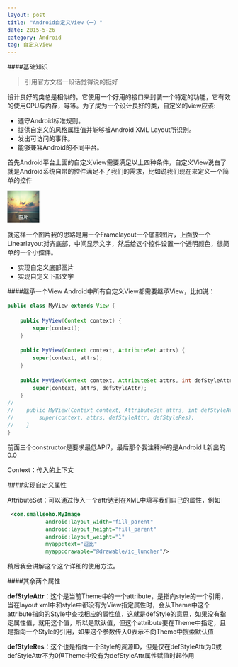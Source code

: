 ```yaml
---
layout: post
title: "Android自定义View（一）"
date: 2015-5-26
category: Android
tag: 自定义View
---
```

####基础知识

> 引用官方文档一段话觉得说的挺好

设计良好的类总是相似的。它使用一个好用的接口来封装一个特定的功能，它有效的使用CPU与内存，等等。为了成为一个设计良好的类，自定义的view应该:

- 遵守Android标准规则。
- 提供自定义的风格属性值并能够被Android XML Layout所识别。
- 发出可访问的事件。
- 能够兼容Android的不同平台。

首先Android平台上面的自定义View需要满足以上四种条件，自定义View说白了就是Android系统自带的控件满足不了我们的需求，比如说我们现在来定义一个简单的控件

![图片](img/2015-5-26/sample.png)

就这样一个图片我的思路是用一个Framelayout一个底部图片，上面放一个Linearlayout对齐底部，中间显示文字，然后给这个控件设置一个透明颜色，很简单的一个小控件。

- 实现自定义底部图片
- 实现自定义下部文字

####继承一个View
Android中所有自定义View都需要继承View，比如说：

```java
public class MyView extends View {

    public MyView(Context context) {
        super(context);
    }

    public MyView(Context context, AttributeSet attrs) {
        super(context, attrs);
    }

    public MyView(Context context, AttributeSet attrs, int defStyleAttr) {
        super(context, attrs, defStyleAttr);
    }
//
//    public MyView(Context context, AttributeSet attrs, int defStyleAttr, int defStyleRes) {
//        super(context, attrs, defStyleAttr, defStyleRes);
//    }
}
```

前面三个constructor是要求最低API7，最后那个我注释掉的是Android L新出的 0.0

Context：传入的上下文

####实现自定义属性

AttributeSet：可以通过传入一个attr达到在XML中填写我们自己的属性，例如

```xml
 <com.smallsoho.MyImage
            android:layout_width="fill_parent"
			android:layout_height="fill_parent"
            android:layout_weight="1"
            myapp:text="逗比"
			myapp:drawable="@drawable/ic_luncher"/>
```

稍后我会讲解这个这个详细的使用方法。

####其余两个属性

**defStyleAttr**：这个是当前Theme中的一个attribute，是指向style的一个引用，当在layout xml中和style中都没有为View指定属性时，会从Theme中这个attribute指向的Style中查找相应的属性值，这就是defStyle的意思，如果没有指定属性值，就用这个值，所以是默认值，但这个attribute要在Theme中指定，且是指向一个Style的引用，如果这个参数传入0表示不向Theme中搜索默认值

**defStyleRes**：这个也是指向一个Style的资源ID，但是仅在defStyleAttr为0或defStyleAttr不为0但Theme中没有为defStyleAttr属性赋值时起作用
